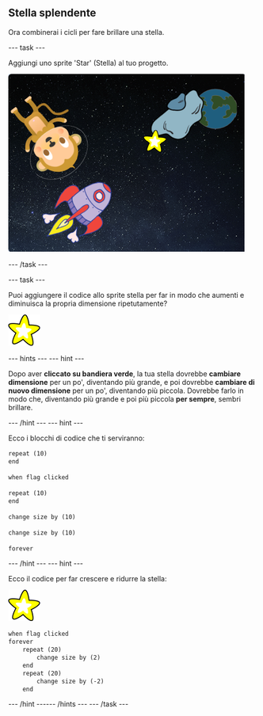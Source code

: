 ## Stella splendente

Ora combinerai i cicli per fare brillare una stella.

--- task ---

Aggiungi uno sprite 'Star' (Stella) al tuo progetto.

![Aggiungere la sprite di una stella](images/space-star-sprite.png)

--- /task ---

--- task ---

Puoi aggiungere il codice allo sprite stella per far in modo che aumenti e diminuisca la propria dimensione ripetutamente?

![Testare una stella splendente](images/sprite-star.png)

--- hints ---
 --- hint ---

Dopo aver **cliccato su bandiera verde**, la tua stella dovrebbe **cambiare dimensione** per un po', diventando più grande, e poi dovrebbe **cambiare di nuovo dimensione** per un po', diventando più piccola. Dovrebbe farlo in modo che, diventando più grande e poi più piccola **per sempre**, sembri brillare.

--- /hint --- --- hint ---

Ecco i blocchi di codice che ti serviranno:

```blocks3
repeat (10)
end

when flag clicked

repeat (10)
end

change size by (10)

change size by (10)

forever
```

--- /hint --- --- hint ---

Ecco il codice per far crescere e ridurre la stella:

![Stella sprite](images/sprite-star.png)

```blocks3
when flag clicked
forever
    repeat (20)
        change size by (2)
    end
    repeat (20)
        change size by (-2)
    end

```

--- /hint ------ /hints --- --- /task ---
